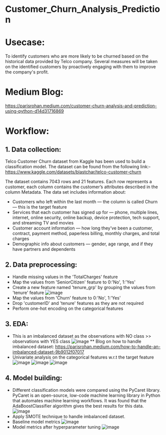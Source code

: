 # Customer_Churn_Analysis_Prediction

# Usecase:
To identify customers who are more likely to be churned based on the historical data provided by Telco company. Several measures will be taken on the identified customers by proactively engaging with them to improve the company's profit.

# Medium Blog:
https://parisrohan.medium.com/customer-churn-analysis-and-prediction-using-python-d14d31716869

# Workflow:

## 1. Data collection:
Telco Customer Churn dataset from Kaggle has been used to build a classification model. The dataset can be found from the following link:-
https://www.kaggle.com/datasets/blastchar/telco-customer-churn

The dataset contains 7043 rows and 21 features. Each row represents a customer, each column contains the customer’s attributes described in the column Metadata. The data set includes information about:
* Customers who left within the last month — the column is called Churn — this is the target feature
* Services that each customer has signed up for — phone, multiple lines, internet, online security, online backup, device protection, tech support, and streaming TV and movies
* Customer account information — how long they’ve been a customer, contract, payment method, paperless billing, monthly charges, and total charges
* Demographic info about customers — gender, age range, and if they have partners and dependents

## 2. Data preprocessing:
* Handle missing values in the 'TotalCharges' feature
* Map the values from 'SeniorCitizen' feature to 0:'No', 1:'Yes'
* Create a new feature named 'tenure_grp' by grouping the values from 'tenure' feature
![image](https://user-images.githubusercontent.com/49038495/168242758-1f5409dc-f53b-40b9-8a56-6091ce9b10e5.png)
* Map the values from 'Churn' feature to 0:'No', 1:'Yes'
* Drop 'customerID' and 'tenure' features as they are not required
* Perform one-hot encoding on the categorical features

## 3. EDA:
* This is an imbalanced dataset as the observations with NO class >> observations with YES class
![image](https://user-images.githubusercontent.com/49038495/168241992-7f87ae62-8d59-4180-8486-dcb5ccc4af25.png)
** Blog on how to handle imbalanced dataset:
https://parisrohan.medium.com/how-to-handle-an-imbalanced-dataset-9b9012f07017
* Univariate analysis on the categorical features w.r.t the target feature
![image](https://user-images.githubusercontent.com/49038495/168242368-b733f2ed-1193-460a-8ec1-b357ca95c8c9.png)
![image](https://user-images.githubusercontent.com/49038495/168242502-5a7a516a-5bb5-46ea-9aea-5d6c2c50c700.png)
![image](https://user-images.githubusercontent.com/49038495/168242653-20b45ca9-47b4-490d-b4d9-9a6f8f183ce2.png)

## 4. Model building:
* Different classification models were compared using the PyCaret library. PyCaret is an open-source, low-code machine learning library in Python that automates machine learning workflows. It was found that the AdaBoostClassifier algorithm gives the best results for this data.
![image](https://user-images.githubusercontent.com/49038495/168243313-1f84dcd6-8a04-4d8c-a595-572ee2cd2f68.png)
* Apply SMOTE technique to handle imbalanced dataset.
* Baseline model metrics
![image](https://user-images.githubusercontent.com/49038495/168243509-54b5030e-8d03-46c8-a819-04e04c1c2461.png)
* Model metrics after hyperparameter tuning
![image](https://user-images.githubusercontent.com/49038495/168243636-1740c57f-add4-46ef-b522-ae7afe84ae5d.png)



